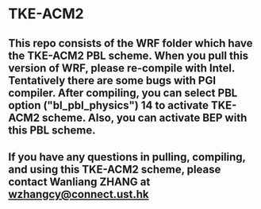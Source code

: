# TKE-ACM2
## This repo consists of the WRF folder which have the TKE-ACM2 PBL scheme. When you pull this version of WRF, please re-compile with Intel. Tentatively there are some bugs with PGI compiler. After compiling, you can select PBL option ("bl_pbl_physics") 14 to activate TKE-ACM2 scheme. Also, you can activate BEP with this PBL scheme.

## If you have any questions in pulling, compiling, and using this TKE-ACM2 scheme, please contact Wanliang ZHANG at wzhangcy@connect.ust.hk

